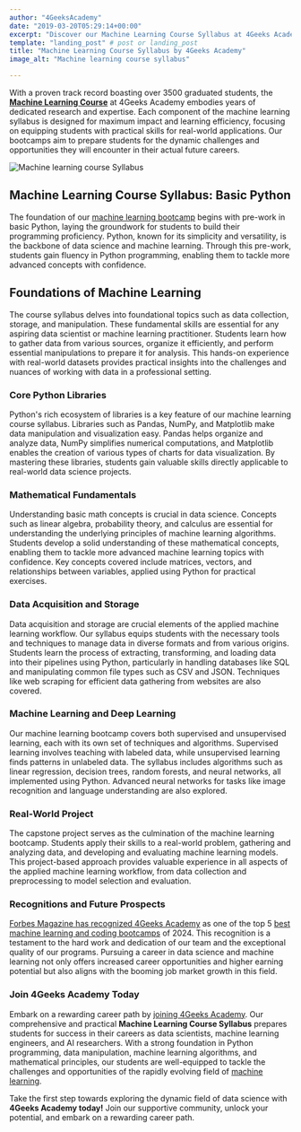 ```yaml
---
author: "4GeeksAcademy"
date: "2019-03-20T05:29:14+00:00"
excerpt: "Discover our Machine Learning Course Syllabus at 4Geeks Academy! Learn Python, data manipulation, and advanced algorithms. Prepare for a successful career in data science and AI."
template: "landing_post" # post or landing_post
title: "Machine Learning Course Syllabus by 4Geeks Academy"
image_alt: "Machine learning course syllabus"

---
```


With a proven track record boasting over 3500 graduated students, the **[Machine Learning Course](https://4geeksacademy.com/us/coding-bootcamps/machine-learning-engineering)** at 4Geeks Academy embodies years of dedicated research and expertise. Each component of the machine learning syllabus is designed for maximum impact and learning efficiency, focusing on equipping students with practical skills for real-world applications. Our bootcamps aim to prepare students for the dynamic challenges and opportunities they will encounter in their actual future careers.


![Machine learning course Syllabus](https://breathecode.herokuapp.com/v1/media/file/machine-learning-course-syllabus-ii-jpg?width=600 "Machine Learning Course Syllabus")

## Machine Learning Course Syllabus: Basic Python
The foundation of our [machine learning bootcamp](https://4geeksacademy.com/us/coding-bootcamps/machine-learning-engineering) begins with pre-work in basic Python, laying the groundwork for students to build their programming proficiency. Python, known for its simplicity and versatility, is the backbone of data science and machine learning. Through this pre-work, students gain fluency in Python programming, enabling them to tackle more advanced concepts with confidence.

## Foundations of Machine Learning
The course syllabus delves into foundational topics such as data collection, storage, and manipulation. These fundamental skills are essential for any aspiring data scientist or machine learning practitioner. Students learn how to gather data from various sources, organize it efficiently, and perform essential manipulations to prepare it for analysis. This hands-on experience with real-world datasets provides practical insights into the challenges and nuances of working with data in a professional setting.

### Core Python Libraries
Python's rich ecosystem of libraries is a key feature of our machine learning course syllabus. Libraries such as Pandas, NumPy, and Matplotlib make data manipulation and visualization easy. Pandas helps organize and analyze data, NumPy simplifies numerical computations, and Matplotlib enables the creation of various types of charts for data visualization. By mastering these libraries, students gain valuable skills directly applicable to real-world data science projects.

### Mathematical Fundamentals
Understanding basic math concepts is crucial in data science. Concepts such as linear algebra, probability theory, and calculus are essential for understanding the underlying principles of machine learning algorithms. Students develop a solid understanding of these mathematical concepts, enabling them to tackle more advanced machine learning topics with confidence. Key concepts covered include matrices, vectors, and relationships between variables, applied using Python for practical exercises.

### Data Acquisition and Storage
Data acquisition and storage are crucial elements of the applied machine learning workflow. Our syllabus equips students with the necessary tools and techniques to manage data in diverse formats and from various origins. Students learn the process of extracting, transforming, and loading data into their pipelines using Python, particularly in handling databases like SQL and manipulating common file types such as CSV and JSON. Techniques like web scraping for efficient data gathering from websites are also covered.

### Machine Learning and Deep Learning
Our machine learning bootcamp covers both supervised and unsupervised learning, each with its own set of techniques and algorithms. Supervised learning involves teaching with labeled data, while unsupervised learning finds patterns in unlabeled data. The syllabus includes algorithms such as linear regression, decision trees, random forests, and neural networks, all implemented using Python. Advanced neural networks for tasks like image recognition and language understanding are also explored.

### Real-World Project
The capstone project serves as the culmination of the machine learning bootcamp. Students apply their skills to a real-world problem, gathering and analyzing data, and developing and evaluating machine learning models. This project-based approach provides valuable experience in all aspects of the applied machine learning workflow, from data collection and preprocessing to model selection and evaluation.

### Recognitions and Future Prospects
[Forbes Magazine has recognized 4Geeks Academy](https://4geeksacademy.com/us/trends-and-tech/celebrating-forbes-doble-recognition) as one of the top 5 [best machine learning and coding bootcamps](https://4geeksacademy.com/us/machine-learning-course/best-machine-learning-course) of 2024. This recognition is a testament to the hard work and dedication of our team and the exceptional quality of our programs. Pursuing a career in data science and machine learning not only offers increased career opportunities and higher earning potential but also aligns with the booming job market growth in this field.

### Join 4Geeks Academy Today
Embark on a rewarding career path by [joining 4Geeks Academy](https://4geeksacademy.com/us/coding-bootcamps/datascience-machine-learning). Our comprehensive and practical **Machine Learning Course Syllabus** prepares students for success in their careers as data scientists, machine learning engineers, and AI researchers. With a strong foundation in Python programming, data manipulation, machine learning algorithms, and mathematical principles, our students are well-equipped to tackle the challenges and opportunities of the rapidly evolving field of [machine learning](https://4geeksacademy.com/us/coding-bootcamps/machine-learning-engineering).

Take the first step towards exploring the dynamic field of data science with **4Geeks Academy today!** Join our supportive community, unlock your potential, and embark on a rewarding career path.
